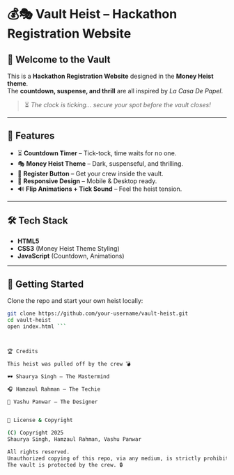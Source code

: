 # 💰🎭 Vault Heist – Hackathon Registration Website

## 🏦 Welcome to the Vault
This is a **Hackathon Registration Website** designed in the **Money Heist theme**.  
The **countdown, suspense, and thrill** are all inspired by *La Casa De Papel*.  

> ⏳ *The clock is ticking… secure your spot before the vault closes!*

---

## 🎯 Features
- ⏳ **Countdown Timer** – Tick-tock, time waits for no one.  
- 🎭 **Money Heist Theme** – Dark, suspenseful, and thrilling.  
- 📩 **Register Button** – Get your crew inside the vault.  
- 📱 **Responsive Design** – Mobile & Desktop ready.  
- 🔊 **Flip Animations + Tick Sound** – Feel the heist tension.  

---

## 🛠️ Tech Stack
- **HTML5**  
- **CSS3** (Money Heist Theme Styling)  
- **JavaScript** (Countdown, Animations)  

---

## 🚀 Getting Started
Clone the repo and start your own heist locally:

```bash
git clone https://github.com/your-username/vault-heist.git
cd vault-heist
open index.html ```



🏆 Credits

This heist was pulled off by the crew 💣

🕶️ Shaurya Singh – The Mastermind

🎧 Hamzaul Rahman – The Techie

🎨 Vashu Panwar – The Designer


📜 License & Copyright

(C) Copyright 2025
Shaurya Singh, Hamzaul Rahman, Vashu Panwar

All rights reserved.
Unauthorized copying of this repo, via any medium, is strictly prohibited.
The vault is protected by the crew. 🔒
